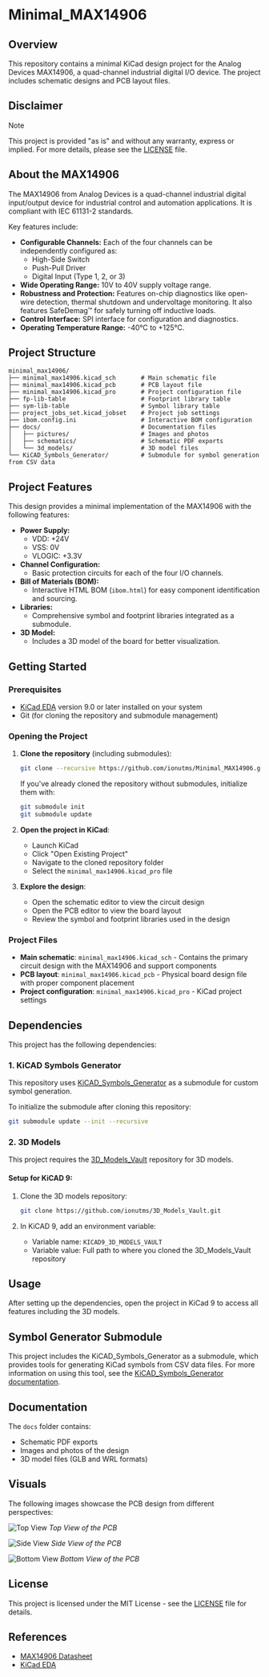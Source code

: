 # Minimal_MAX14906

## Overview

This repository contains a minimal KiCad design project for the Analog Devices MAX14906, a quad-channel industrial digital I/O device. The project includes schematic designs and PCB layout files.

## Disclaimer

> [!NOTE]
> This project is provided "as is" and without any warranty, express or implied. For more details, please see the [LICENSE](LICENSE) file.

## About the MAX14906

The MAX14906 from Analog Devices is a quad-channel industrial digital input/output device for industrial control and automation applications. It is compliant with IEC 61131-2 standards.

Key features include:

- **Configurable Channels:** Each of the four channels can be independently configured as:
  - High-Side Switch
  - Push-Pull Driver
  - Digital Input (Type 1, 2, or 3)
- **Wide Operating Range:** 10V to 40V supply voltage range.
- **Robustness and Protection:** Features on-chip diagnostics like open-wire detection, thermal shutdown and undervoltage monitoring. It also features SafeDemag™ for safely turning off inductive loads.
- **Control Interface:** SPI interface for configuration and diagnostics.
- **Operating Temperature Range:** -40°C to +125°C.

## Project Structure

```
minimal_max14906/
├── minimal_max14906.kicad_sch       # Main schematic file
├── minimal_max14906.kicad_pcb       # PCB layout file
├── minimal_max14906.kicad_pro       # Project configuration file
├── fp-lib-table                     # Footprint library table
├── sym-lib-table                    # Symbol library table
├── project_jobs_set.kicad_jobset    # Project job settings
├── ibom.config.ini                  # Interactive BOM configuration
├── docs/                            # Documentation files
│   ├── pictures/                    # Images and photos
│   ├── schematics/                  # Schematic PDF exports
│   └── 3d_models/                   # 3D model files
└── KiCAD_Symbols_Generator/         # Submodule for symbol generation from CSV data
```

## Project Features

This design provides a minimal implementation of the MAX14906 with the following features:

- **Power Supply:**
  - VDD: +24V
  - VSS: 0V
  - VLOGIC: +3.3V
- **Channel Configuration:**
  - Basic protection circuits for each of the four I/O channels.
- **Bill of Materials (BOM):**
  - Interactive HTML BOM (`ibom.html`) for easy component identification and sourcing.
- **Libraries:**
  - Comprehensive symbol and footprint libraries integrated as a submodule.
- **3D Model:**
  - Includes a 3D model of the board for better visualization.

## Getting Started

### Prerequisites

- [KiCad EDA](https://www.kicad.org/) version 9.0 or later installed on your system
- Git (for cloning the repository and submodule management)

### Opening the Project

1. **Clone the repository** (including submodules):
   ```bash
   git clone --recursive https://github.com/ionutms/Minimal_MAX14906.git
   ```
   
   If you've already cloned the repository without submodules, initialize them with:
   ```bash
   git submodule init
   git submodule update
   ```

2. **Open the project in KiCad**:
   - Launch KiCad
   - Click "Open Existing Project"
   - Navigate to the cloned repository folder
   - Select the `minimal_max14906.kicad_pro` file

3. **Explore the design**:
   - Open the schematic editor to view the circuit design
   - Open the PCB editor to view the board layout
   - Review the symbol and footprint libraries used in the design

### Project Files

- **Main schematic**: `minimal_max14906.kicad_sch` - Contains the primary circuit design with the MAX14906 and support components
- **PCB layout**: `minimal_max14906.kicad_pcb` - Physical board design file with proper component placement
- **Project configuration**: `minimal_max14906.kicad_pro` - KiCad project settings

## Dependencies

This project has the following dependencies:

### 1. KiCAD Symbols Generator

This repository uses [KiCAD_Symbols_Generator](https://github.com/ionutms/KiCAD_Symbols_Generator) as a submodule for custom symbol generation.

To initialize the submodule after cloning this repository:

```bash
git submodule update --init --recursive
```

### 2. 3D Models

This project requires the [3D_Models_Vault](https://github.com/ionutms/3D_Models_Vault) repository for 3D models.

#### Setup for KiCAD 9:

1. Clone the 3D models repository:
   ```bash
   git clone https://github.com/ionutms/3D_Models_Vault.git
   ```

2. In KiCAD 9, add an environment variable:
   - Variable name: `KICAD9_3D_MODELS_VAULT`
   - Variable value: Full path to where you cloned the 3D_Models_Vault repository

## Usage

After setting up the dependencies, open the project in KiCad 9 to access all features including the 3D models.

## Symbol Generator Submodule

This project includes the KiCAD_Symbols_Generator as a submodule, which provides tools for generating KiCad symbols from CSV data files. For more information on using this tool, see the [KiCAD_Symbols_Generator documentation](minimal_max14906/KiCAD_Symbols_Generator/README.md).

## Documentation

The `docs` folder contains:
- Schematic PDF exports
- Images and photos of the design
- 3D model files (GLB and WRL formats)

## Visuals

The following images showcase the PCB design from different perspectives:

![Top View](minimal_max14906/docs/pictures/2_minimal_max14906_top.png)
*Top View of the PCB*

![Side View](minimal_max14906/docs/pictures/1_minimal_max14906_side.png)
*Side View of the PCB*

![Bottom View](minimal_max14906/docs/pictures/3_minimal_max14906_bottom.png)
*Bottom View of the PCB*

## License

This project is licensed under the MIT License - see the [LICENSE](LICENSE) file for details.

## References

- [MAX14906 Datasheet](https://www.analog.com/en/products/max14906.html)
- [KiCad EDA](https://www.kicad.org/)
